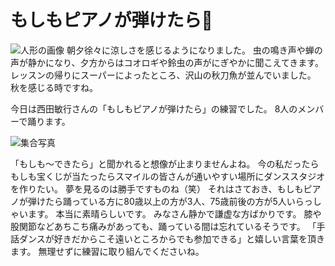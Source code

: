 # もしもピアノが弾けたら🎹

![人形の画像](https://storage.googleapis.com/smile-blog/2024-09-07/F885D38E-7B5E-4376-A8BD-97F6838D31FB.jpg)
朝夕徐々に涼しさを感じるようになりました。
虫の鳴き声や蝉の声が静かになり、夕方からはコオロギや鈴虫の声がにぎやかに聞こえてきます。
レッスンの帰りにスーパーによったところ、沢山の秋刀魚が並んでいました。
秋を感じる時ですね。

今日は西田敏行さんの「もしもピアノが弾けたら」の練習でした。
8人のメンバーで踊ります。

![集合写真](https://storage.googleapis.com/smile-blog/2024-09-07/0DC5492D-9D27-4AC4-8650-80833883539A.png)

「もしも〜できたら」と聞かれると想像が止まりませんよね。
今の私だったらもしも宝くじが当たったらスマイルの皆さんが通いやすい場所にダンススタジオを作りたい。
夢を見るのは勝手ですものね（笑）
それはさておき、もしもピアノが弾けたら踊っている方に80歳以上の方が3人、75歳前後の方が5人いらっしゃいます。
本当に素晴らしいです。
みなさん静かで謙虚な方ばかりです。
膝や股関節などあちこち痛みがあっても、踊っている間は忘れているそうです。
「手話ダンスが好きだからこそ遠いところからでも参加できる」と嬉しい言葉を頂きます。
無理せずに練習に取り組んでくださいね。
